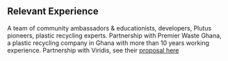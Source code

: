 ## Relevant Experience

A team of community ambassadors & educationists, developers, Plutus pioneers, plastic recycling experts.
Partnership with Premier Waste Ghana, a plastic recycling company in Ghana with more than 10 years working experience.
Partnership with Viridis, see their [proposal here](https://cardano.ideascale.com/a/dtd/DAO-for-plastic-recycling/383509-48088)
